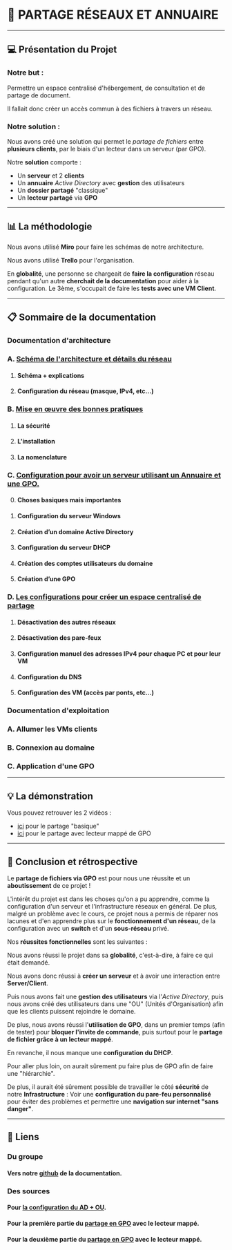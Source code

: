 # :file_folder: PARTAGE RÉSEAUX ET ANNUAIRE

--- 
## :computer: Présentation du Projet

### Notre but : 
Permettre un espace centralisé d'hébergement, de consultation et de partage de document.

Il fallait donc créer un accès commun à des fichiers à travers un réseau.

### Notre solution : 
Nous avons créé une solution qui permet le *partage de fichiers* entre **plusieurs clients**, par le biais d'un lecteur dans un serveur (par GPO).

Notre **solution** comporte :
- Un **serveur** et 2 **clients**
- Un **annuaire** *Active Directory* avec **gestion** des utilisateurs
- Un **dossier partagé** "classique"
- Un **lecteur partagé** via **GPO**

---

## :bar_chart: La méthodologie

Nous avons utilisé **Miro** pour faire les schémas de notre architecture.

Nous avons utilisé **Trello** pour l'organisation.

En **globalité**, une personne se chargeait de **faire la configuration** réseau pendant qu'un autre **cherchait de la documentation** pour aider à la configuration. Le 3ème, s'occupait de faire les **tests avec une VM Client**.

---

## :clipboard: Sommaire de la documentation

### **Documentation d'architecture**

### A. [Schéma de l'architecture et détails du réseau](doc-architecture.md#a---sch%C3%A9ma-de-larchitecture-et-d%C3%A9tails-du-r%C3%A9seau)

1. #### Schéma + explications

2. #### Configuration du réseau (masque, IPv4, etc...)

### B. [Mise en œuvre des bonnes pratiques](doc-architecture.md#b---mise-en-%C5%93uvre-des-bonnes-pratiques)

1. #### La sécurité

2. #### L'installation

3. #### La nomenclature


### C. [Configuration pour avoir un serveur utilisant un Annuaire et une GPO.](doc-architecture.md#c---configuration-pour-avoir-un-serveur-utilisant-un-annuaire-et-une-gpo)

0. #### Choses basiques mais importantes

1. #### Configuration du serveur Windows

2. #### Création d’un domaine Active Directory

3. #### Configuration du serveur DHCP

4. #### Création des comptes utilisateurs du domaine

5. #### Création d’une GPO

### D. [Les configurations pour créer un espace centralisé de partage](doc-architecture.md#d---les-configurations-pour-cr%C3%A9er-un-espace-centralis%C3%A9-de-partage-les-choses-%C3%A0-faire-avant-de-rejoindre-le-domaine)

1. #### Désactivation des autres réseaux

2. #### Désactivation des pare-feux

3. #### Configuration manuel des adresses IPv4 pour chaque PC et pour leur VM

4. #### Configuration du DNS

5. #### Configuration des VM (accès par ponts, etc…)


### Documentation d'exploitation

### A. Allumer les VMs clients

### B. Connexion au domaine

### C. Application d'une GPO

---

## :bulb: La démonstration

Vous pouvez retrouver les 2 vidéos : 
- [ici](resources/videos/Infra_1.mp4) pour le partage "basique"
- [ici](resources/videos/Infra_2.mp4) pour le partage avec lecteur mappé de GPO

--- 
## :triangular_flag_on_post: Conclusion et rétrospective



Le **partage de fichiers via GPO** est pour nous une réussite et un **aboutissement** de ce projet !

L'intérêt du projet est dans les choses qu'on a pu apprendre, comme la configuration d'un serveur et l'infrastructure réseaux en général. De plus, malgré un problème avec le cours, ce projet nous a permis de réparer nos lacunes et d'en apprendre plus sur le **fonctionnement d'un réseau**, de la configuration avec un **switch** et d'un **sous-réseau** privé.

Nos **réussites fonctionnelles** sont les suivantes :

Nous avons réussi le projet dans sa **globalité**, c'est-à-dire, à faire ce qui était demandé.

Nous avons donc réussi à **créer un serveur** et à avoir une interaction entre **Server/Client**.

Puis nous avons fait une **gestion des utilisateurs** via l'*Active Directory*, puis nous avons créé des utilisateurs dans une "OU" (Unités d'Organisation) afin que les clients puissent rejoindre le domaine.

De plus, nous avons réussi l'**utilisation de GPO**, dans un premier temps (afin de tester) pour **bloquer l'invite de commande**, puis surtout pour le **partage de fichier grâce à un lecteur mappé**.

En revanche, il nous manque une **configuration du DHCP**.

Pour aller plus loin, on aurait sûrement pu faire plus de GPO afin de faire une "hiérarchie".

De plus, il aurait été sûrement possible de travailler le côté **sécurité** de notre **Infrastructure** : Voir une **configuration du pare-feu personnalisé** pour éviter des problèmes et permettre une **navigation sur internet "sans danger"**.

---

## :link: Liens

### Du groupe

#### Vers notre [github](https://github.com/Matteo-Grellier/Projet_Infrastructure) de la documentation.

### Des sources

#### Pour [la configuration du AD + OU](https://www.windows8facile.fr/ws2016-creer-domaine-active-directory-dns-dhcp/).

#### Pour la première partie du [partage en GPO](https://www.pc2s.fr/dossier-partage-commun-aux-utilisateurs-dun-service-sur-serveur-ad/) avec le lecteur mappé.

#### Pour la deuxième partie du [partage en GPO](https://www.pc2s.fr/gpo-monter-un-lecteur-reseau-mappage/) avec le lecteur mappé.








